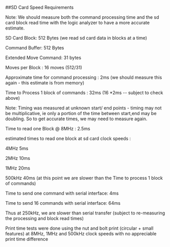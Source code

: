 ##SD Card Speed Requirements

Note: We should measure both the command processing time and the sd card block read time with the logic analyzer to have a more accurate estimate.  

SD Card Block: 512 Bytes (we read sd card data in blocks at a time)

Command Buffer: 512 Bytes

Extended Move Command: 31 bytes

Moves per Block : 16 moves (512/31)

Approximate time for command processing : 2ms (we should measure this again - this estimate is from memory)

Time to Process 1 block of commands : 32ms (16 *2ms -- subject to check above)

Note: Timing was measured at unknown start/ end points - timing may not be multiplicative, ie only a portion of the time between start,end may be doubling.  So to get accurate times, we may need to measure again.  

Time to read one Block @ 8MHz : 2.5ms

estimated times to read one block at sd card clock speeds :

4MHz    5ms

2MHz    10ms

1MHz    20ms

500kHz  40ms (at this point we are slower than the Time to process 1 block of commands)


Time to send one command with serial interface: 4ms

Time to send 16 commands with serial interface: 64ms


Thus at 250kHz, we are slower than serial transfer (subject to re-measuring the processing and block read times)

Print time tests were done using the nut and bolt print (circular + small features) at 8MHz, 1MHz and 500kHz clock speeds with no appreciable print time difference

